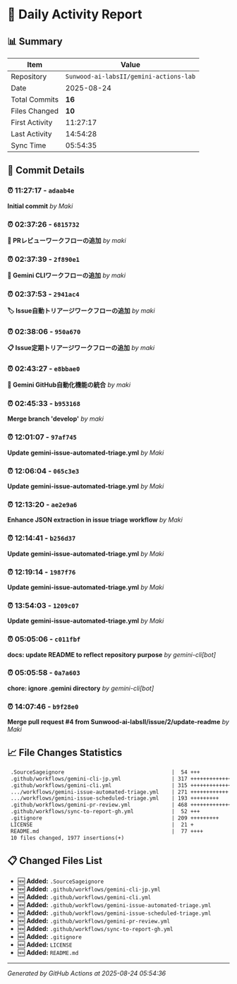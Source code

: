 # 📅 Daily Activity Report

## 📊 Summary
| Item | Value |
|------|-------|
| Repository | `Sunwood-ai-labsII/gemini-actions-lab` |
| Date | 2025-08-24 |
| Total Commits | **16** |
| Files Changed | **10** |
| First Activity | 11:27:17 |
| Last Activity | 14:54:28 |
| Sync Time | 05:54:35 |

## 📝 Commit Details

### ⏰ 11:27:17 - `adaab4e`
**Initial commit**
*by Maki*

### ⏰ 02:37:26 - `6815732`
**🤖 PRレビューワークフローの追加**
*by maki*

### ⏰ 02:37:39 - `2f890e1`
**💬 Gemini CLIワークフローの追加**
*by maki*

### ⏰ 02:37:53 - `2941ac4`
**🏷️ Issue自動トリアージワークフローの追加**
*by maki*

### ⏰ 02:38:06 - `950a670`
**📋 Issue定期トリアージワークフローの追加**
*by maki*

### ⏰ 02:43:27 - `e8bbae0`
**🔀 Gemini GitHub自動化機能の統合**
*by maki*

### ⏰ 02:45:33 - `b953168`
**Merge branch 'develop'**
*by maki*

### ⏰ 12:01:07 - `97af745`
**Update gemini-issue-automated-triage.yml**
*by Maki*

### ⏰ 12:06:04 - `065c3e3`
**Update gemini-issue-automated-triage.yml**
*by Maki*

### ⏰ 12:13:20 - `ae2e9a6`
**Enhance JSON extraction in issue triage workflow**
*by Maki*

### ⏰ 12:14:41 - `b256d37`
**Update gemini-issue-automated-triage.yml**
*by Maki*

### ⏰ 12:19:14 - `1987f76`
**Update gemini-issue-automated-triage.yml**
*by Maki*

### ⏰ 13:54:03 - `1209c07`
**Update gemini-issue-automated-triage.yml**
*by Maki*

### ⏰ 05:05:06 - `c011fbf`
**docs: update README to reflect repository purpose**
*by gemini-cli[bot]*

### ⏰ 05:05:58 - `0a7a603`
**chore: ignore .gemini directory**
*by gemini-cli[bot]*

### ⏰ 14:07:46 - `b9f28e0`
**Merge pull request #4 from Sunwood-ai-labsII/issue/2/update-readme**
*by Maki*

## 📈 File Changes Statistics

```diff
 .SourceSageignore                                  |  54 +++
 .github/workflows/gemini-cli-jp.yml                | 317 ++++++++++++++
 .github/workflows/gemini-cli.yml                   | 315 ++++++++++++++
 .../workflows/gemini-issue-automated-triage.yml    | 271 ++++++++++++
 .../workflows/gemini-issue-scheduled-triage.yml    | 193 +++++++++
 .github/workflows/gemini-pr-review.yml             | 468 +++++++++++++++++++++
 .github/workflows/sync-to-report-gh.yml            |  52 +++
 .gitignore                                         | 209 +++++++++
 LICENSE                                            |  21 +
 README.md                                          |  77 ++++
 10 files changed, 1977 insertions(+)
```

## 📋 Changed Files List

- 🆕 **Added:** `.SourceSageignore`
- 🆕 **Added:** `.github/workflows/gemini-cli-jp.yml`
- 🆕 **Added:** `.github/workflows/gemini-cli.yml`
- 🆕 **Added:** `.github/workflows/gemini-issue-automated-triage.yml`
- 🆕 **Added:** `.github/workflows/gemini-issue-scheduled-triage.yml`
- 🆕 **Added:** `.github/workflows/gemini-pr-review.yml`
- 🆕 **Added:** `.github/workflows/sync-to-report-gh.yml`
- 🆕 **Added:** `.gitignore`
- 🆕 **Added:** `LICENSE`
- 🆕 **Added:** `README.md`

---
*Generated by GitHub Actions at 2025-08-24 05:54:36*
